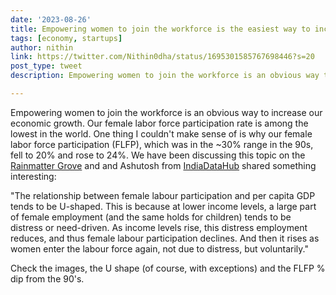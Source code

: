 ```yaml
---
date: '2023-08-26'
title: Empowering women to join the workforce is the easiest way to increase economic growth
tags: [economy, startups]
author: nithin
link: https://twitter.com/Nithin0dha/status/1695301585767698446?s=20
post_type: tweet
description: Empowering women to join the workforce is an obvious way to increase our economic growth...

---
```


Empowering women to join the workforce is an obvious way to increase our economic growth. Our female labor force participation rate is among the lowest in the world. One thing I couldn't make sense of is why our female labor force participation (FLFP), which was in the ~30% range in the 90s, fell to 20% and rose to 24%. We have been discussing this topic on the [Rainmatter Grove](https://grove.rainmatter.org/t/womens-labour-force-participation-in-india-why-is-it-so-low/2331) and and Ashutosh from [IndiaDataHub](indiadatahub.com/) shared something interesting:

"The relationship between female labour participation and per capita GDP tends to be U-shaped. This is because at lower income levels, a large part of female employment (and the same holds for children) tends to be distress or need-driven. As income levels rise, this distress employment reduces, and thus female labour participation declines. And then it rises as women enter the labour force again, not due to distress, but voluntarily."

Check the images, the U shape (of course, with exceptions) and the FLFP % dip from the 90's.
